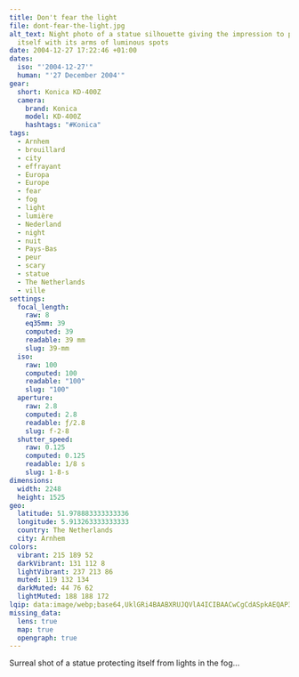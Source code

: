 ```yaml
---
title: Don't fear the light
file: dont-fear-the-light.jpg
alt_text: Night photo of a statue silhouette giving the impression to protect
  itself with its arms of luminous spots
date: 2004-12-27 17:22:46 +01:00
dates:
  iso: "'2004-12-27'"
  human: "'27 December 2004'"
gear:
  short: Konica KD-400Z
  camera:
    brand: Konica
    model: KD-400Z
    hashtags: "#Konica"
tags:
  - Arnhem
  - brouillard
  - city
  - effrayant
  - Europa
  - Europe
  - fear
  - fog
  - light
  - lumière
  - Nederland
  - night
  - nuit
  - Pays-Bas
  - peur
  - scary
  - statue
  - The Netherlands
  - ville
settings:
  focal_length:
    raw: 8
    eq35mm: 39
    computed: 39
    readable: 39 mm
    slug: 39-mm
  iso:
    raw: 100
    computed: 100
    readable: "100"
    slug: "100"
  aperture:
    raw: 2.8
    computed: 2.8
    readable: ƒ/2.8
    slug: f-2-8
  shutter_speed:
    raw: 0.125
    computed: 0.125
    readable: 1/8 s
    slug: 1-8-s
dimensions:
  width: 2248
  height: 1525
geo:
  latitude: 51.978883333333336
  longitude: 5.913263333333333
  country: The Netherlands
  city: Arnhem
colors:
  vibrant: 215 189 52
  darkVibrant: 131 112 8
  lightVibrant: 237 213 86
  muted: 119 132 134
  darkMuted: 44 76 62
  lightMuted: 188 188 172
lqip: data:image/webp;base64,UklGRi4BAABXRUJQVlA4ICIBAACwCgCdASpkAEQAP3Goy120v70krNJLC/AuCUAZoYTJzOO7nV1Nksgg87chW5jI1ZDo7CIjlFPpusPTVChRpbqTfe5Kk49ZVW2ixQUysNTvUzCEkKl5rRoScLHwoYuAAP7E7/m3kbfVhpXXzePPudjNipyiJ/yo+cLYsuQXzIv849hBB5FAk0Z2VkjFjoBI1G8lc0yx/W4s4r7MZ/snl67bXAQfV+90ZBIXpOOudE7I6dpQVGefYNoKz5zaXVlo6Qa3s/A5p0ufYIeV4b/95gZJ0Z4G4rRb1oeLyZ2vhgCbmycwnw8AK5yvTsjODgRrMzDtnZ0iTOAnpTjmjOuZYk3gbgJXR3qkTBjzfGop/KWeqD6sbqp1F8Yf5kHgAAAoQAAAAA==
missing_data:
  lens: true
  map: true
  opengraph: true
---
```


Surreal shot of a statue protecting itself from lights in the fog...
